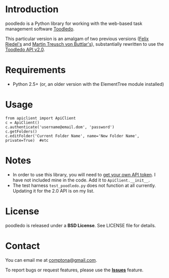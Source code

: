 Introduction
============
poodledo is a Python library for working with the web-based task management software [Toodledo](http://www.toodledo.com).

This particular version is an amalgam of two previous versions ([Felix Riedel's](http://code.google.com/p/poodledo/) and [Martin Treusch von Buttlar's](https://github.com/martint17r/poodledo)), substantially rewritten to use the [Toodledo API v2.0](http://api.toodledo.com/2/index.php).

Requirements
============
- Python 2.5+ (or, an older version with the ElementTree module installed)

Usage
=====

    from apiclient import ApiClient
    c = ApiClient()
    c.authenticate('username@email.dom', 'password')
    c.getFolders()
    c.editFolder('Current Folder Name', name='New Folder Name', private=True)  #etc

Notes
=====
- In order to use this library, you will need to [get your own API token](http://api.toodledo.com/2/account/doc_register.php). I have not included mine in the code. Add it to `ApiClient.__init__`.
- The test harness `test_poodledo.py` does not function at all currently. Updating it for the 2.0 API is on my list.

License
=======
poodledo is released under a **BSD License**. See LICENSE file for details.

Contact
=======
You can email me at comptona@gmail.com.

To report bugs or request features, please use the **[Issues](https://github.com/handyman5/poodledo/issues)** feature.
